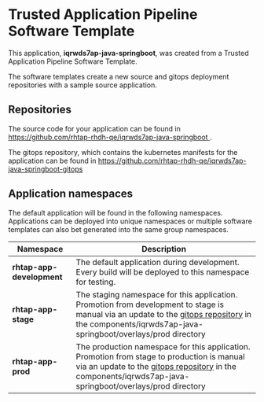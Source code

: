 # Trusted Application Pipeline Software Template

This application, **iqrwds7ap-java-springboot**, was created from a Trusted Application Pipeline Software Template.

The software templates create a new source and gitops deployment repositories with a sample source application. 

## Repositories

The source code for your application can be found in [https://github.com/rhtap-rhdh-qe/iqrwds7ap-java-springboot ](https://github.com/rhtap-rhdh-qe/iqrwds7ap-java-springboot ).
 
The gitops repository, which contains the kubernetes manifests for the application can be found in 
[https://github.com/rhtap-rhdh-qe/iqrwds7ap-java-springboot-gitops ](https://github.com/rhtap-rhdh-qe/iqrwds7ap-java-springboot-gitops ) 

## Application namespaces 

The default application will be found in the following namespaces. Applications can be deployed into unique namespaces or multiple software templates can also bet generated into the same group namespaces.  

|  Namespace   |  Description   |  
| -------- | -------- |   
| **rhtap-app-development** | The default application during development. Every build will be deployed to this namespace for testing. | 
| **rhtap-app-stage** | The staging namespace for this application. Promotion from development to stage is manual via an update to the [gitops repository](https://github.com/rhtap-rhdh-qe/iqrwds7ap-java-springboot-gitops ) in the components/iqrwds7ap-java-springboot/overlays/prod directory |  
| **rhtap-app-prod** | The production namespace for this application. Promotion from stage to production is manual via an update to the [gitops repository](https://github.com/rhtap-rhdh-qe/iqrwds7ap-java-springboot-gitops ) in the components/iqrwds7ap-java-springboot/overlays/prod directory | 